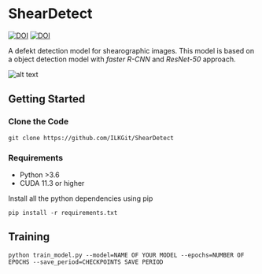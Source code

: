 # ShearDetect
[![DOI](https://zenodo.org/badge/DOI/10.5281/zenodo.6463119.svg)](https://doi.org/10.5281/zenodo.6463119)
[![DOI](https://zenodo.org/badge/DOI/10.5281/zenodo.6482460.svg)](https://doi.org/10.5281/zenodo.6482459)

A defekt detection model for shearographic images. This model is based on a object detection model with *faster R-CNN* and *ResNet-50* approach.

![alt text](https://github.com/ILKGit/ShearDetect/blob/main/model_1x_001.png)

## Getting Started
### Clone the Code
```
git clone https://github.com/ILKGit/ShearDetect
```
### Requirements
* Python >3.6
* CUDA 11.3 or higher

Install all the python dependencies using pip
```
pip install -r requirements.txt
```


## Training
```
python train_model.py --model=NAME OF YOUR MODEL --epochs=NUMBER OF EPOCHS --save_period=CHECKPOINTS SAVE PERIOD
```

